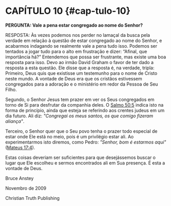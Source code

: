 # CAPÍTULO 10 {#cap-tulo-10}

**PERGUNTA: Vale a pena estar congregado ao nome do Senhor?**

RESPOSTA: Às vezes podemos nos perder no lamaçal da busca pela verdade em relação à questão de estar congregado ao nome do Senhor, e acabarmos indagando se realmente vale a pena tudo isso. Podemos ser tentados a jogar tudo para o alto em frustração e dizer: “Afinal, que importância há?” Entendemos que possa ser frustrante, mas existe uma boa resposta para isso. Devo ao irmão David Graham o favor de ter dado a resposta a esta questão. Ele disse que a resposta é, na verdade, tripla: Primeiro, Deus quis que existisse um testemunho para o nome de Cristo neste mundo. A vontade de Deus era que os cristãos estivessem congregados para a adoração e o ministério em redor da Pessoa de Seu Filho.

Segundo, o Senhor Jesus tem prazer em ver os Seus congregados em torno de Si para desfrutar da companhia deles. O [Salmo 50:5](http://bibliaonline.com.br/acf/sl/50/5) indica isto na forma de princípio, ainda que esteja se referindo aos crentes judeus em um dia futuro. Ali diz: _&quot;Congregai os meus santos, os que comigo fizeram aliança&quot;_.

Terceiro, o Senhor quer que o Seu povo tenha o prazer todo especial de estar onde Ele está no meio, pois é um privilégio estar ali. Ao experimentarmos isto diremos, como Pedro: _&quot;Senhor, bom é estarmos aqui&quot;_ ([Mateus 17:4](http://bibliaonline.com.br/acf/mt/17/4)).

Estas coisas deveriam ser suficientes para que desejássemos buscar o lugar que Ele escolheu e sermos encontrados ali em Sua presença. É esta a vontade de Deus.

Bruce Anstey

Novembro de 2009

Christian Truth Publishing